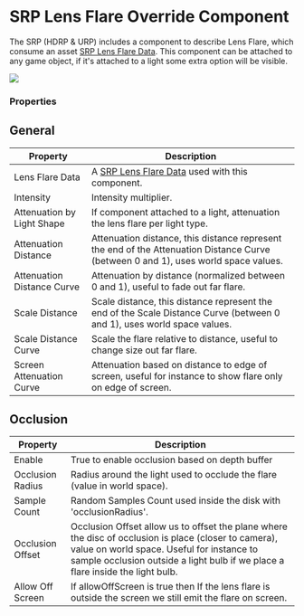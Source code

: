 # SRP Lens Flare Override Component

The SRP (HDRP & URP) includes a component to describe Lens Flare, which consume an asset [SRP Lens Flare Data](srp-lens-flare-asset.md). This component can be attached to any game object, if it's attached to a light some extra option will be visible.

![](images/LensFlareComp.png)

### Properties

## General

| **Property**    | **Description**                                              |
| --------------- | ------------------------------------------------------------ |
| Lens Flare Data | A [SRP Lens Flare Data](srp-lens-flare-asset.md) used with this component. |
| Intensity     | Intensity multiplier. |
| Attenuation by Light Shape | If component attached to a light, attenuation the lens flare per light type. |
| Attenuation Distance | Attenuation distance, this distance represent the end of the Attenuation Distance Curve (between 0 and 1), uses world space values. |
| Attenuation Distance Curve | Attenuation by distance (normalized between 0 and 1), useful to fade out far flare. |
| Scale Distance | Scale distance, this distance represent the end of the Scale Distance Curve (between 0 and 1), uses world space values. |
| Scale Distance Curve | Scale the flare relative to distance, useful to change size out far flare. |
| Screen Attenuation Curve | Attenuation based on distance to edge of screen, useful for instance to show flare only on edge of screen. |

## Occlusion

| **Property**    | **Description**                                              |
| --------------- | ------------------------------------------------------------ |
| Enable | True to enable occlusion based on depth buffer |
| Occlusion Radius | Radius around the light used to occlude the flare (value in world space). |
| Sample Count | Random Samples Count used inside the disk with 'occlusionRadius'. |
| Occlusion Offset | Occlusion Offset allow us to offset the plane where the disc of occlusion is place (closer to camera), value on world space. Useful for instance to sample occlusion outside a light bulb if we place a flare inside the light bulb. |
| Allow Off Screen | If allowOffScreen is true then If the lens flare is outside the screen we still emit the flare on screen. |
